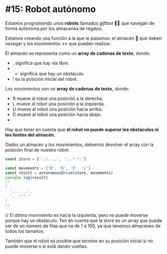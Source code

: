 # \#15: Robot autónomo

Estamos programando unos **robots** llamados *giftbot* 🤖🎁 que navegan de forma autónoma por los almacenes de regalos.

Estamos creando una función a la que le pasamos: el almacén 🏬 que deben navegar y los movimientos ↔️ que pueden realizar.

El almacén se representa como un **array de cadenas de texto**, donde:

- . significa que hay vía libre.
- * significa que hay un obstáculo.
- ! es la posición inicial del robot.

Los *movimientos* son un **array de cadenas de texto,** donde:

- R mueve al robot una posición a la derecha.
- L mueve al robot una posición a la izquierda.
- U mueve al robot una posición hacia arriba.
- D mueve al robot una posición hacia abajo.
- 
Hay que tener en cuenta que **el robot no puede superar los obstáculos ni los límites del almacén.**

Dados un almacén y los movimientos, debemos devolver el array con la posición final de nuestro robot.

```js
const store = ['..!....', '...*.*.']

const movements = ['R', 'R', 'D', 'L']
const result = autonomousDrive(store, movements)
console.log(result)
/*
[
  ".......",
  "...*!*."
]
*/
```

// El último movimiento es hacia la izquierda, pero no puede moverse porque hay un obstáculo.
Ten en cuenta que la store es un array que puede ser de un número de filas que va de 1 a 100, ya que tenemos almacenes de todos los tamaños.

También que el robot es posible que termine en su posición inicial si no puede moverse o si está dando vueltas.